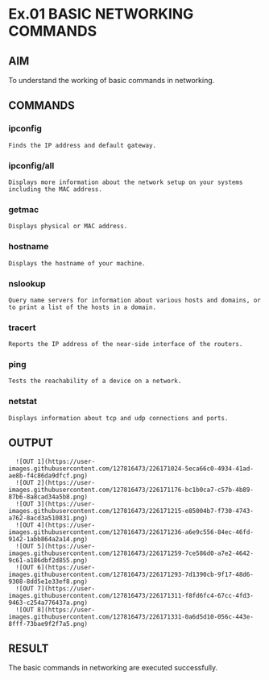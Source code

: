 # Ex.01 BASIC NETWORKING COMMANDS
## AIM
  To understand the working of basic commands in networking.

## COMMANDS
### ipconfig
    Finds the IP address and default gateway.
    
### ipconfig/all
    Displays more information about the network setup on your systems including the MAC address.

### getmac
    Displays physical or MAC address.

### hostname
    Displays the hostname of your machine.
    
### nslookup
    Query name servers for information about various hosts and domains, or to print a list of the hosts in a domain.
    
### tracert
    Reports the IP address of the near-side interface of the routers.

### ping
    Tests the reachability of a device on a network. 

### netstat
    Displays information about tcp and udp connections and ports.

## OUTPUT
      ![OUT 1](https://user-images.githubusercontent.com/127816473/226171024-5eca66c0-4934-41ad-ae8b-f4c86da9dfcf.png)
      ![OUT 2](https://user-images.githubusercontent.com/127816473/226171176-bc1b0ca7-c57b-4b89-87b6-8a8cad34a5b8.png)
      ![OUT 3](https://user-images.githubusercontent.com/127816473/226171215-e85004b7-f730-4743-a762-8acd3a510831.png)
      ![OUT 4](https://user-images.githubusercontent.com/127816473/226171236-a6e9c556-84ec-46fd-9142-1abb864a2a14.png)
      ![OUT 5](https://user-images.githubusercontent.com/127816473/226171259-7ce586d0-a7e2-4642-9c61-a186dbf2d855.png)
      ![OUT 6](https://user-images.githubusercontent.com/127816473/226171293-7d1390cb-9f17-48d6-9308-8dd5e1e33ef8.png)
      ![OUT 7](https://user-images.githubusercontent.com/127816473/226171311-f8fd6fc4-67cc-4fd3-9463-c254a776437a.png)
      ![OUT 8](https://user-images.githubusercontent.com/127816473/226171331-0a6d5d10-056c-443e-8fff-73bae9f2f7a5.png)


## RESULT
  The basic commands in networking are executed successfully.
